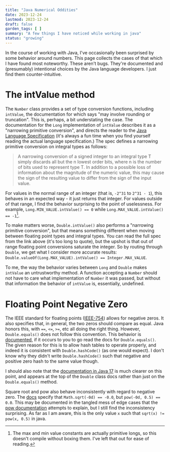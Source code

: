 ```yaml
---
title: "Java Numerical Oddities"
date: 2023-12-24
lastmod: 2023-12-24
draft: false
garden_tags: [ ]
summary: "A few things I have noticed while working in java"
status: "growing"
---
```


In the course of working with Java, I've occasionally been surprised by some
behavior around numbers. This page collects the cases of that which I have found
most noteworthy.  These aren't bugs.  They're documented and (presumably)
intentional choices by the Java language developers.  I just find them
counter-intuitive. 

# The intValue method
The `Number` class provides a set of type conversion functions, including
`intValue`, the documentation for which says "may involve rounding or
truncation".  This is, perhaps, a bit understating the case. The documentation
for the `Long` implementation of `intValue` describes it as a "narrowing
primitive conversion", and directs the reader to the [Java Language
Specification](https://docs.oracle.com/javase/specs/jls/se7/html/jls-5.html#jls-5.1.3)
(it's always a fun time when you find yourself reading the actual language
specification.) The spec defines a narrowing primitive conversion on integral
types as follows:

> A narrowing conversion of a signed integer to an integral type T simply discards all but the n lowest order bits, where n is the number of bits used to represent type T. In addition to a possible loss of information about the magnitude of the numeric value, this may cause the sign of the resulting value to differ from the sign of the input value. 

For values in the normal range of an integer (that is, `-2^31` to `2^31 - 1`),
this behaves in an expected way - it just returns that integer.  For values
outside of that range, I find the behavior surprising to the point of
uselessness.  For example, `Long.MIN_VALUE.intValue() == 0` while
`Long.MAX_VALUE.intValue() == -1`[^1].

To make matters worse, `Double.intValue()` also performs a "narrowing primitive
conversion", but that means something different when moving between floating
point types and integral types.  You can read the full spec from the link above
(it's too long to quote), but the upshot is that out of range floating point
conversions saturate the integer. So by routing through `Double`, we get what I
consider more accurate results: `Double.valueOf(Long.MAX_VALUE).intValue() ==
Integer.MAX_VALUE`.

To me, the way the behavior varies between `Long` and `Double` makes `intValue`
an untrustworthy method. A function accepting a `Number` should not have to care
what implementation of `Number` it was passed, but without that information the
behavior of `intValue` is, essentially, undefined. 

# Floating Point Negative Zero
The IEEE standard for floating points
([IEEE-754](https://ieeexplore.ieee.org/document/8766229)) allows for negative
zeros.  It also specifies that, in general, the two zeros should compare as
equal. Java honors this, with `==`, `<=`, `>=`, etc all doing the right thing.
However, `Double.equals()` does not follow this convention. This behavior is
[documented](https://docs.oracle.com/javase/6/docs/api/java/lang/Double.html#equals%28java.lang.Object%29),
if it occurs to you to go read the docs for `Double.equals()`.  The given reason
for this is to allow hash tables to operate properly, and indeed it is
consistent with `Double.hashCode()` (as one would expect).  I don't know why
they didn't write `Double.hashCode()` such that negative and positive zero hash
to the same value though.

I should also note that the [documentation in Java
17](https://docs.oracle.com/en/java/javase/17/docs/api/java.base/java/lang/Double.html)
is much clearer on this point, and appears at the top of the `Double` class docs
rather than just on the `Double.equals()` method.

Square root and pow also behave inconsistently with regard to negative zero.
The [docs](https://docs.oracle.com/javase/8/docs/api/java/lang/Math.html#sqrt-double-)
specify that `Math.sqrt(-0d) == -0.0`, but `pow(-0d, 0.5) == 0.0`.  This may be
documented in the tangled mess of edge cases that the 
[pow documentation](https://docs.oracle.com/javase/8/docs/api/java/lang/Math.html#pow-double-double-)
attempts to explain, but I still find the inconsistency surprising. As far as I
am aware, this is the only value `x` such that `sqrt(x) != pow(x, 0.5)` in
java.

[^1]: The max and min value constants are actually primitive longs, so this
    doesn't compile without boxing them.  I've left that out for ease of reading.
